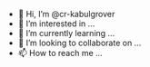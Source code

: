 - 👋 Hi, I’m @cr-kabulgrover
- 👀 I’m interested in ...
- 🌱 I’m currently learning ...
- 💞️ I’m looking to collaborate on ...
- 📫 How to reach me ...

<!---
cr-kabulgrover/cr-kabulgrover is a ✨ special ✨ repository because its `README.md` (this file) appears on your GitHub profile.
You can click the Preview link to take a look at your changes.
--->
